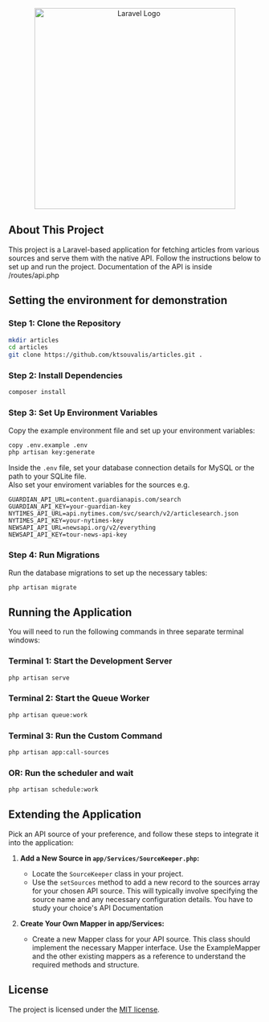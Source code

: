 <p align="center"><a href="https://laravel.com" target="_blank"><img src="https://raw.githubusercontent.com/laravel/art/master/logo-lockup/5%20SVG/2%20CMYK/1%20Full%20Color/laravel-logolockup-cmyk-red.svg" width="400" alt="Laravel Logo"></a></p>

## About This Project

This project is a Laravel-based application for fetching articles from various sources and serve them with the native API. Follow the instructions below to set up and run the project.
Documentation of the API is inside /routes/api.php

## Setting the environment for demonstration

### Step 1: Clone the Repository

```sh
mkdir articles
cd articles
git clone https://github.com/ktsouvalis/articles.git .
```

### Step 2: Install Dependencies

```sh
composer install
```

### Step 3: Set Up Environment Variables

Copy the example environment file and set up your environment variables:

```sh
copy .env.example .env
php artisan key:generate
```

Inside the `.env` file, set your database connection details for MySQL or the path to your SQLite file.  
Also set your enviroment variables for the sources e.g.

```env
GUARDIAN_API_URL=content.guardianapis.com/search
GUARDIAN_API_KEY=your-guardian-key
NYTIMES_API_URL=api.nytimes.com/svc/search/v2/articlesearch.json
NYTIMES_API_KEY=your-nytimes-key
NEWSAPI_API_URL=newsapi.org/v2/everything
NEWSAPI_API_KEY=tour-news-api-key
```


### Step 4: Run Migrations

Run the database migrations to set up the necessary tables:

```sh
php artisan migrate
```

## Running the Application

You will need to run the following commands in three separate terminal windows:

### Terminal 1: Start the Development Server

```sh
php artisan serve
```

### Terminal 2: Start the Queue Worker

```sh
php artisan queue:work
```

### Terminal 3: Run the Custom Command

```sh
php artisan app:call-sources
```

### OR: Run the scheduler and wait

```sh
php artisan schedule:work
```

## Extending the Application

Pick an API source of your preference, and follow these steps to integrate it into the application:

1. **Add a New Source in `app/Services/SourceKeeper.php`:**
    - Locate the `SourceKeeper` class in your project.
    - Use the `setSources` method to add a new record to the sources array for your chosen API source. This will typically involve specifying the source name and any necessary configuration details. You have to study your choice's API Documentation

2. **Create Your Own Mapper in app/Services:**
    - Create a new Mapper class for your API source. This class should implement the necessary Mapper interface. Use the ExampleMapper and the other existing mappers as a reference to understand the required methods and structure.

## License

The project is licensed under the [MIT license](https://opensource.org/licenses/MIT).
